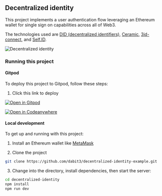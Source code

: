 ## Decentralized identity

This project implements a user authentication flow leveraging an Ethereum wallet for single sign on capabilities across all of Web3.

The technologies used are [DID (decentralized identifiers)](https://www.w3.org/TR/did-core/), [Ceramic](https://ceramic.network/), [3id-connect](https://github.com/ceramicstudio/3id-connect), and [Self.ID](https://developers.ceramic.network/tools/self-id/overview/).

![Decentralized identity](header.png)

### Running this project

#### Gitpod

To deploy this project to Gitpod, follow these steps:

1. Click this link to deploy

[![Open in Gitpod](https://gitpod.io/button/open-in-gitpod.svg)](https://gitpod.io/#github.com/dabit3/decentralized-identity-example)

[![Open in Codeanywhere](https://codeanywhere.com/img/open-in-codeanywhere-btn.svg)](https://app.codeanywhere.com/#https://github.com/dabit3/decentralized-identity-example)

#### Local development

To get up and running with this project:

1. Install an Ethereum wallet like [MetaMask](https://metamask.io/)

2. Clone the project

```sh
git clone https://github.com/dabit3/decentralized-identity-example.git
```

3. Change into the directory, install dependencies, then start the server:

```sh
cd decentralized-identity
npm install
npm run dev
```
